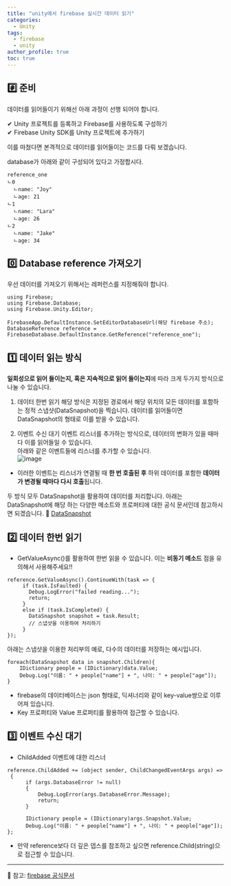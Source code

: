 ```yaml
---
title: "unity에서 firebase 실시간 데이터 읽기"
categories:
  - Unity
tags:
  - firebase
  - unity
author_profile: true
toc: true
---
```


## #️⃣ 준비

데이터를 읽어들이기 위해선 아래 과정이 선행 되어야 합니다.

✔ Unity 프로젝트를 등록하고 Firebase를 사용하도록 구성하기   
✔ Firebase Unity SDK를 Unity 프로젝트에 추가하기

이를 마쳤다면 본격적으로 데이터를 읽어들이는 코드를 다뤄 보겠습니다.

database가 아래와 같이 구성되어 있다고 가정합시다.
```
reference_one
ㄴ0
  ㄴname: "Joy"
  ㄴage: 21
ㄴ1
  ㄴname: "Lara"
  ㄴage: 26
ㄴ2
  ㄴname: "Jake"
  ㄴage: 34
```

## 0️⃣ Database reference 가져오기
우선 데이터를 가져오기 위해서는 레퍼런스를 지정해줘야 합니다.
```
using Firebase;
using Firebase.Database;
using Firebase.Unity.Editor;

FirebaseApp.DefaultInstance.SetEditorDatabaseUrl(해당 firebase 주소);
DatabaseReference reference = FirebaseDatabase.DefaultInstance.GetReference("reference_one");
```

## 1️⃣ 데이터 읽는 방식
**일회성으로 읽어 들이는지, 혹은 지속적으로 읽어 들이는지**에 따라 크게 두가지 방식으로 나눌 수 있습니다.   
1. 데이터 한번 읽기
해당 방식은 지정된 경로에서 해당 위치의 모든 데이터를 포함하는 정적 스냅샷(DataSnapshot)을 찍습니다. 데이터를 읽어들이면 DataSnapshot의 형태로 이를 받을 수 있습니다.     

2. 이벤트 수신 대기
이벤트 리스너를 추가하는 방식으로, 데이터의 변화가 있을 때마다 이를 읽어들일 수 있습니다.   
아래와 같은 이벤트들에 리스너를 추가할 수 있습니다.  
![image](https://user-images.githubusercontent.com/57944099/99770279-eedd8000-2b4a-11eb-8ca7-87a9df1c01ef.png)
- 이러한 이벤트는 리스너가 연결될 때 **한 번 호출된 후** 하위 데이터를 포함한 **데이터가 변경될 때마다 다시 호출**됩니다.   

두 방식 모두 DataSnapshot을 활용하여 데이터를 처리합니다. 아래는 DataSnapshot에 해당 하는 다양한 메소트와 프로퍼티에 대한 공식 문서인데 참고하시면 되겠습니다.
📘 [DataSnapshot](https://firebase.google.com/docs/reference/android/com/google/firebase/database/DataSnapshot)

## 2️⃣ 데이터 한번 읽기
- GetValueAsync()를 활용하여 한번 읽을 수 있습니다. 이는 **비동기 메소드** 점을 유의해서 사용해주세요!!
```
reference.GetValueAsync().ContinueWith(task => {
     if (task.IsFaulted) {
       Debug.LogError("failed reading...");
       return;
     }
     else if (task.IsCompleted) {
       DataSnapshot snapshot = task.Result;
       // 스냅샷을 이용하여 처리하기
     }
});
```

아래는 스냅샷을 이용한 처리부의 예로, 다수의 데이터를 저장하는 예시입니다.
```
foreach(DataSnapshot data in snapshot.Children){
    IDictionary people = (IDictionary)data.Value;
    Debug.Log("이름: " + people["name"] + ", 나이: " + people["age"]);
}
```
- firebase의 데이터베이스는 json 형태로, 딕셔너리와 같이 key-value쌍으로 이루어져 있습니다.
- Key 프로퍼티와 Value 프로퍼티를 활용하여 접근할 수 있습니다.

## 3️⃣ 이벤트 수신 대기
- ChildAdded 이벤트에 대한 리스너
```
reference.ChildAdded += (object sender, ChildChangedEventArgs args) =>
 {
      if (args.DatabaseError != null)
      {
          Debug.LogError(args.DatabaseError.Message);
          return;
      }

      IDictionary people = (IDictionary)args.Snapshot.Value;
      Debug.Log("이름: " + people["name"] + ", 나이: " + people["age"]);
};
```
- 만약 reference보다 더 깊은 뎁스를 참조하고 싶으면 reference.Child(string)으로 접근할 수 있습니다.

----------------------------------------
📘 참고: [firebase 공식문서](https://firebase.google.com/docs/database/unity/retrieve-data?hl=ko)
